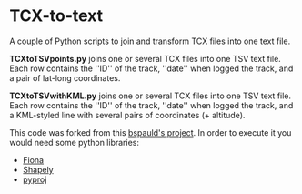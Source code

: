# TCX-to-text

A couple of Python scripts to join and transform TCX files into one text file.

**TCXtoTSVpoints.py** joins one or several TCX files into one TSV text file. 
Each row contains the ''ID'' of the track, ''date'' when logged the track, and a pair of lat-long coordinates.

**TCXtoTSVwithKML.py** joins one or several TCX files into one TSV text file. 
Each row contains the ''ID'' of the track, ''date'' when logged the track, and a KML-styled line with several pairs of coordinates (+ altitude).

This code was forked from this [bspauld's project](https://github.com/bspauld/TCXtoShape). In order to execute it you would need some python libraries:
* [Fiona](http://toblerity.org/fiona/manual.html)
* [Shapely](http://toblerity.org/shapely/manual.html)
* [pyproj](https://pypi.python.org/pypi/pyproj/)

